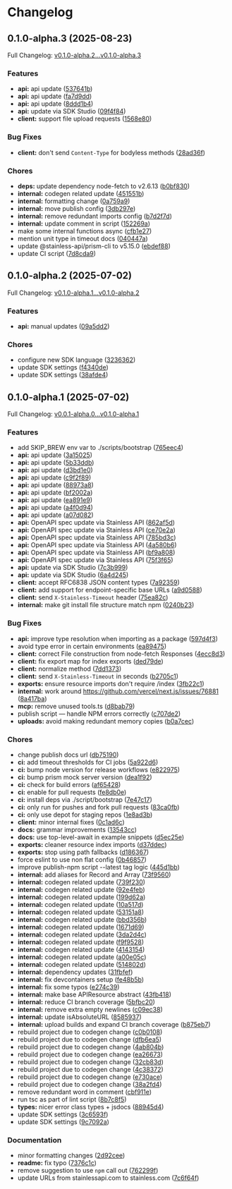 # Changelog

## 0.1.0-alpha.3 (2025-08-23)

Full Changelog: [v0.1.0-alpha.2...v0.1.0-alpha.3](https://github.com/storyden/storyden.js/compare/v0.1.0-alpha.2...v0.1.0-alpha.3)

### Features

* **api:** api update ([537641b](https://github.com/storyden/storyden.js/commit/537641bc9600d2181b0882e07bf72e03d1597c19))
* **api:** api update ([fa7d9dd](https://github.com/storyden/storyden.js/commit/fa7d9dd02e25cd12ea9c928f532386e79a22b07f))
* **api:** api update ([8ddd1b4](https://github.com/storyden/storyden.js/commit/8ddd1b466a051b294921c1fa3c42c597477ef1d3))
* **api:** update via SDK Studio ([09f4f84](https://github.com/storyden/storyden.js/commit/09f4f8443ec5a510a207850e3e2a1b16cef7075a))
* **client:** support file upload requests ([1568e80](https://github.com/storyden/storyden.js/commit/1568e80cfc831ac499d17b989bd83acedb6762fb))


### Bug Fixes

* **client:** don't send `Content-Type` for bodyless methods ([28ad36f](https://github.com/storyden/storyden.js/commit/28ad36f617dd64f149a7e3304f0f0e2220ded864))


### Chores

* **deps:** update dependency node-fetch to v2.6.13 ([b0bf830](https://github.com/storyden/storyden.js/commit/b0bf8306dc56c46d69f2d2ee2e88a28514ef8f9d))
* **internal:** codegen related update ([451551b](https://github.com/storyden/storyden.js/commit/451551b8bffaf661a0ec0313416b54d52386992b))
* **internal:** formatting change ([0a759a9](https://github.com/storyden/storyden.js/commit/0a759a9ff1f82251909e0e8d7e9dd07f41d4f50f))
* **internal:** move publish config ([3db297e](https://github.com/storyden/storyden.js/commit/3db297ef24222e64da6f1b3afda3f4cf47570c01))
* **internal:** remove redundant imports config ([b7d2f7d](https://github.com/storyden/storyden.js/commit/b7d2f7d304d32829c9fa9b4a4d468ef418fa0be7))
* **internal:** update comment in script ([152269a](https://github.com/storyden/storyden.js/commit/152269a7b12c9460ced5db914298103e169085c8))
* make some internal functions async ([cfb1e27](https://github.com/storyden/storyden.js/commit/cfb1e2746a3dedc61983906c66bcdd362c29cd2f))
* mention unit type in timeout docs ([040447a](https://github.com/storyden/storyden.js/commit/040447a07796e221454184e3f27a208f005d095b))
* update @stainless-api/prism-cli to v5.15.0 ([ebdef88](https://github.com/storyden/storyden.js/commit/ebdef88456777ede6775ee5ed81aedb58944ebd6))
* update CI script ([7d8cda9](https://github.com/storyden/storyden.js/commit/7d8cda91bed3bb3d7ebecf228289fb688e0097b8))

## 0.1.0-alpha.2 (2025-07-02)

Full Changelog: [v0.1.0-alpha.1...v0.1.0-alpha.2](https://github.com/storyden/storyden.js/compare/v0.1.0-alpha.1...v0.1.0-alpha.2)

### Features

* **api:** manual updates ([09a5dd2](https://github.com/storyden/storyden.js/commit/09a5dd2ad85ed3be308851cc02fcaf6fe72dcb38))


### Chores

* configure new SDK language ([3236362](https://github.com/storyden/storyden.js/commit/323636237042a42c3130c418f2c05a24a043c410))
* update SDK settings ([f4340de](https://github.com/storyden/storyden.js/commit/f4340de73aed18870fb3f242aec4d499e3bdf2e4))
* update SDK settings ([38afde4](https://github.com/storyden/storyden.js/commit/38afde4ca916c3f189634ea8d3b65e13984bd6ac))

## 0.1.0-alpha.1 (2025-07-02)

Full Changelog: [v0.0.1-alpha.0...v0.1.0-alpha.1](https://github.com/storyden/storyden.js/compare/v0.0.1-alpha.0...v0.1.0-alpha.1)

### Features

* add SKIP_BREW env var to ./scripts/bootstrap ([765eec4](https://github.com/storyden/storyden.js/commit/765eec4217360c98af291f3c2e19728dc4b5f287))
* **api:** api update ([3a15025](https://github.com/storyden/storyden.js/commit/3a1502517ace9e26f7e44d32ae34b689e2ba98f5))
* **api:** api update ([5b33ddb](https://github.com/storyden/storyden.js/commit/5b33ddb90325056d6de001eef51fc571c0b31433))
* **api:** api update ([d3bd1e0](https://github.com/storyden/storyden.js/commit/d3bd1e0af65619ee3843423ea895356209948c9e))
* **api:** api update ([c9f2f89](https://github.com/storyden/storyden.js/commit/c9f2f89257979d152701d9e444edc580d6d2aab3))
* **api:** api update ([88973a8](https://github.com/storyden/storyden.js/commit/88973a8359daea32c097999c34ad83f30ba3620d))
* **api:** api update ([bf2002a](https://github.com/storyden/storyden.js/commit/bf2002a69dbbe0cf31109297c3fdc5fa9ef155b8))
* **api:** api update ([ea891e9](https://github.com/storyden/storyden.js/commit/ea891e911bccfb41f4b20f6f5051bee612a360f0))
* **api:** api update ([a4f0d94](https://github.com/storyden/storyden.js/commit/a4f0d94e55179c25b90f6975fc3e0c0205854167))
* **api:** api update ([a07d082](https://github.com/storyden/storyden.js/commit/a07d0824c1dc934079422c6bc9eb25f76ce51641))
* **api:** OpenAPI spec update via Stainless API ([862af5d](https://github.com/storyden/storyden.js/commit/862af5d6c270f1e9960163a4d3c743998bacd51c))
* **api:** OpenAPI spec update via Stainless API ([ce70e2a](https://github.com/storyden/storyden.js/commit/ce70e2acfa30ae2ea82e748078732c0b67c3031e))
* **api:** OpenAPI spec update via Stainless API ([785bd3c](https://github.com/storyden/storyden.js/commit/785bd3c09467be2211f8c039dd8bf570bfa5a403))
* **api:** OpenAPI spec update via Stainless API ([4a580b6](https://github.com/storyden/storyden.js/commit/4a580b694f7e262381da57e681f4e04d3f00c22b))
* **api:** OpenAPI spec update via Stainless API ([bf9a808](https://github.com/storyden/storyden.js/commit/bf9a808e771297803efa8d346c82d610c955286c))
* **api:** OpenAPI spec update via Stainless API ([75f3f65](https://github.com/storyden/storyden.js/commit/75f3f65e8ab682a1ca8a7c4b28321c43c411e5c1))
* **api:** update via SDK Studio ([7c3b999](https://github.com/storyden/storyden.js/commit/7c3b99932b86df7f5a038fdac3c497f4976dd03a))
* **api:** update via SDK Studio ([6a4d245](https://github.com/storyden/storyden.js/commit/6a4d2455a1c62bfcf72c413c61ddf8a3aa65c86b))
* **client:** accept RFC6838 JSON content types ([7a92359](https://github.com/storyden/storyden.js/commit/7a923592f9a277f0cf031137d807b4d367d25621))
* **client:** add support for endpoint-specific base URLs ([a9d0588](https://github.com/storyden/storyden.js/commit/a9d0588e8056fc16f7f79249126a42dee5db8e5c))
* **client:** send `X-Stainless-Timeout` header ([75ea82c](https://github.com/storyden/storyden.js/commit/75ea82cf96c1eb2cad3b8a5dd7e417606b49f00a))
* **internal:** make git install file structure match npm ([0240b23](https://github.com/storyden/storyden.js/commit/0240b23ac1d8d0883a6a2d08c058798df6f59376))


### Bug Fixes

* **api:** improve type resolution when importing as a package ([597d4f3](https://github.com/storyden/storyden.js/commit/597d4f3bdae829da06dc147e94084eceb0290331))
* avoid type error in certain environments ([ea89475](https://github.com/storyden/storyden.js/commit/ea89475ef51cfaa177cdc75d5f8e67f3283285be))
* **client:** correct File construction from node-fetch Responses ([4ecc8d3](https://github.com/storyden/storyden.js/commit/4ecc8d3a8a3934eb485b2dba699dfe985c9d7b4f))
* **client:** fix export map for index exports ([ded79de](https://github.com/storyden/storyden.js/commit/ded79def033fe95dd498a0f7d0161841e56e0e1a))
* **client:** normalize method ([7dd1373](https://github.com/storyden/storyden.js/commit/7dd1373fd2951d3d77ebfffb0ed31786fd258cb2))
* **client:** send `X-Stainless-Timeout` in seconds ([b2705c1](https://github.com/storyden/storyden.js/commit/b2705c11da754b7e7b8c57c11c0c61701d73849b))
* **exports:** ensure resource imports don't require /index ([3fb22c1](https://github.com/storyden/storyden.js/commit/3fb22c1f2fd03d3906a09855ae7c7113b9952d08))
* **internal:** work around https://github.com/vercel/next.js/issues/76881 ([8a417ba](https://github.com/storyden/storyden.js/commit/8a417ba50313700b47c3844b3fa9e1399c6d7126))
* **mcp:** remove unused tools.ts ([d8bab79](https://github.com/storyden/storyden.js/commit/d8bab791533aa85de493d98c463596478e9189a3))
* publish script — handle NPM errors correctly ([c707de2](https://github.com/storyden/storyden.js/commit/c707de2b845fd2c97bfba9a0102f4e5e880ca00b))
* **uploads:** avoid making redundant memory copies ([b0a7cec](https://github.com/storyden/storyden.js/commit/b0a7cec322474a98a0b0f2ca7fc674e1cd83e008))


### Chores

* change publish docs url ([db75190](https://github.com/storyden/storyden.js/commit/db75190deb1f4477b70bec42ed1541db8df99ee5))
* **ci:** add timeout thresholds for CI jobs ([5a922d6](https://github.com/storyden/storyden.js/commit/5a922d673598d936af9ce4a275cb99ae604d4717))
* **ci:** bump node version for release workflows ([e822975](https://github.com/storyden/storyden.js/commit/e822975ae75d144e866d95819f9b8ee8429ba8b1))
* **ci:** bump prism mock server version ([dea1f92](https://github.com/storyden/storyden.js/commit/dea1f922c91a5fcdc26337e2183be4dbc330732c))
* **ci:** check for build errors ([af65428](https://github.com/storyden/storyden.js/commit/af65428ee6bc3773219e3e517c2871d828619d2f))
* **ci:** enable for pull requests ([fe8db0e](https://github.com/storyden/storyden.js/commit/fe8db0e9cc1b3bc866b19596e76087f1120c709f))
* **ci:** install deps via ./script/bootstrap ([7e47c17](https://github.com/storyden/storyden.js/commit/7e47c17dd1c0ae77dcbe32d345986d31b74a0a5c))
* **ci:** only run for pushes and fork pull requests ([83ca0fb](https://github.com/storyden/storyden.js/commit/83ca0fb0b0483107490665f17bcc60fc89fc8f29))
* **ci:** only use depot for staging repos ([1e8ad3b](https://github.com/storyden/storyden.js/commit/1e8ad3b8857125436eb652c7752ab985d3f99650))
* **client:** minor internal fixes ([0c1ad6c](https://github.com/storyden/storyden.js/commit/0c1ad6caf22c8af61379e5be3d25f3912e5e2c1f))
* **docs:** grammar improvements ([13543cc](https://github.com/storyden/storyden.js/commit/13543cc36da03998c772ee8f4894e27179e49e7f))
* **docs:** use top-level-await in example snippets ([d5ec25e](https://github.com/storyden/storyden.js/commit/d5ec25e785adc5d2853682db95c1b63dc1f5e26e))
* **exports:** cleaner resource index imports ([d37ddec](https://github.com/storyden/storyden.js/commit/d37ddeceb3e275bcc17ff6519ded903aeb4549a0))
* **exports:** stop using path fallbacks ([d186367](https://github.com/storyden/storyden.js/commit/d1863673e1cbe7f5ac474f8dc34a5c77a9cce93c))
* force eslint to use non flat config ([0b46857](https://github.com/storyden/storyden.js/commit/0b46857af0bde241e1629f64433cdbc92d0b8f8d))
* improve publish-npm script --latest tag logic ([445d1bb](https://github.com/storyden/storyden.js/commit/445d1bb3af2e503dfc2983c8545c01f04d93687b))
* **internal:** add aliases for Record and Array ([73f9560](https://github.com/storyden/storyden.js/commit/73f9560f6479a3c71051a1dbd7e8dbeecca6fb5a))
* **internal:** codegen related update ([739f230](https://github.com/storyden/storyden.js/commit/739f2302ea4cfb81276030b7020cd0d3a1c04ed8))
* **internal:** codegen related update ([92e4feb](https://github.com/storyden/storyden.js/commit/92e4feba6a716db865414c94033368ba03f7083a))
* **internal:** codegen related update ([199d62a](https://github.com/storyden/storyden.js/commit/199d62aad737c0da6ca7b4c4c628bc3f10fd73bf))
* **internal:** codegen related update ([10a517d](https://github.com/storyden/storyden.js/commit/10a517de4a05aeb67d4db75fd838e2f509e222b6))
* **internal:** codegen related update ([53151a8](https://github.com/storyden/storyden.js/commit/53151a871f99282ee7a65e2d8e34d81391d905a7))
* **internal:** codegen related update ([bbd356b](https://github.com/storyden/storyden.js/commit/bbd356ba2a1f9d98556b221af58b3a4064e9311b))
* **internal:** codegen related update ([1671d69](https://github.com/storyden/storyden.js/commit/1671d69f79ec4cd2fe27ba81ef4d31cb4494a431))
* **internal:** codegen related update ([3da2d4c](https://github.com/storyden/storyden.js/commit/3da2d4c389a5f63ecf5aad9524a539d16c864972))
* **internal:** codegen related update ([f9f9528](https://github.com/storyden/storyden.js/commit/f9f95289b413312d6c3cfae60a1c797c4a227022))
* **internal:** codegen related update ([4143154](https://github.com/storyden/storyden.js/commit/41431546780677f70ac494a914d78366d7f65ee3))
* **internal:** codegen related update ([a00e05c](https://github.com/storyden/storyden.js/commit/a00e05cbc7ee655eb4e0d4755d7a6cda62077c15))
* **internal:** codegen related update ([514802d](https://github.com/storyden/storyden.js/commit/514802d49caea69b4b281629cdd39cd5bc3e13e3))
* **internal:** dependency updates ([31fbfef](https://github.com/storyden/storyden.js/commit/31fbfef9780b45673b428eda07ca816c408afd37))
* **internal:** fix devcontainers setup ([fe48b5b](https://github.com/storyden/storyden.js/commit/fe48b5b06ffc055a1f946645814365c0067fcb36))
* **internal:** fix some typos ([e274c39](https://github.com/storyden/storyden.js/commit/e274c395d7f01f8e70d524f9810e070426989526))
* **internal:** make base APIResource abstract ([43fb418](https://github.com/storyden/storyden.js/commit/43fb418a899b9725a227268debf70fb96823d26e))
* **internal:** reduce CI branch coverage ([5bfbc20](https://github.com/storyden/storyden.js/commit/5bfbc20a9a6ea4716bf30f80c37350cda116c161))
* **internal:** remove extra empty newlines ([c09ec38](https://github.com/storyden/storyden.js/commit/c09ec38d0b6488766445515aeaac807c9567f770))
* **internal:** update isAbsoluteURL ([8585937](https://github.com/storyden/storyden.js/commit/8585937735a5afaf8312a4d0a65bd58947961549))
* **internal:** upload builds and expand CI branch coverage ([b875eb7](https://github.com/storyden/storyden.js/commit/b875eb7d252ce8a72fa80dfd42c5587bf8031a02))
* rebuild project due to codegen change ([c0b0108](https://github.com/storyden/storyden.js/commit/c0b01087dc2a5e81d22076bd820f94c48f38bb1f))
* rebuild project due to codegen change ([dfb6ea5](https://github.com/storyden/storyden.js/commit/dfb6ea58ea14facd7d18cc4fdf14e0d4c7cfcb61))
* rebuild project due to codegen change ([4ab804b](https://github.com/storyden/storyden.js/commit/4ab804b57013c9761a487a13fdf2ea8764690596))
* rebuild project due to codegen change ([ea26673](https://github.com/storyden/storyden.js/commit/ea26673b63b434943da944e6a9c853cf57480b05))
* rebuild project due to codegen change ([32cb83d](https://github.com/storyden/storyden.js/commit/32cb83d711c386c93c70634092e9d5b680f78740))
* rebuild project due to codegen change ([4c38372](https://github.com/storyden/storyden.js/commit/4c38372c140dce5e9860303e8fc426b5056dfafe))
* rebuild project due to codegen change ([e730ace](https://github.com/storyden/storyden.js/commit/e730ace024feee6b1d0d4d4a5338126170c1f99c))
* rebuild project due to codegen change ([38a2fd4](https://github.com/storyden/storyden.js/commit/38a2fd4bc79243e5f993d85c7c590639fb32aa87))
* remove redundant word in comment ([cbf911e](https://github.com/storyden/storyden.js/commit/cbf911e21a9018fcd0ad3e9494be8d5325d7691f))
* run tsc as part of lint script ([8b7c8f5](https://github.com/storyden/storyden.js/commit/8b7c8f52627a7701d4909f6dbfa48b0270b31a17))
* **types:** nicer error class types + jsdocs ([88945d4](https://github.com/storyden/storyden.js/commit/88945d406e092fa4da59ff440f0270110ee12595))
* update SDK settings ([3c6593f](https://github.com/storyden/storyden.js/commit/3c6593ff9e7d17acc8fcb2a82053bbe10eaad633))
* update SDK settings ([9c7092a](https://github.com/storyden/storyden.js/commit/9c7092ac95ef5e3155f5a12f3282bf620356de8c))


### Documentation

* minor formatting changes ([2d92cee](https://github.com/storyden/storyden.js/commit/2d92cee78fa4067ea0c64aa0b5eb8889dd7209ef))
* **readme:** fix typo ([7376c1c](https://github.com/storyden/storyden.js/commit/7376c1ccbeaa4c11bff08288832687bf33a3e7a8))
* remove suggestion to use `npm` call out ([762299f](https://github.com/storyden/storyden.js/commit/762299f9bbb373f534465759dc87c6f59dfa8be5))
* update URLs from stainlessapi.com to stainless.com ([7c6f64f](https://github.com/storyden/storyden.js/commit/7c6f64f4660d7638722354583c89741634951c1a))

